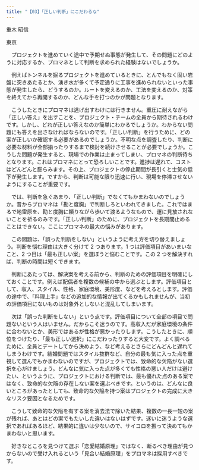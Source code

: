 ```yaml
---
title: "【03】「正しい判断」にこだわるな"
---
```



重木 昭信



東京


　プロジェクトを進めていく途中で予期せぬ事態が発生して、その問題にどのように対応するか、プロマネとして判断を求められた経験はないでしょうか。

　例えばトンネルを掘るプロジェクトを進めているときに、とんでもなく固い岩盤に突きあたるとか、湧き水が多くて予定通りに工事を進められないといった事態が発生したら、どうするのか。ルートを変えるのか、工法を変えるのか、対策を終えてから再開するのか、どんな手を打つのかが問題となります。

　こうしたときにプロマネは逃げ出すわけには行きません。重圧に耐えながら「正しい答え」を出すことを、プロジェクト・チームの全員から期待されるわけです。しかし、どれが正しい答えなのか簡単にわかるでしょうか。わからない問題にも答えを出さなければならないのです。「正しい判断」を行うために、どの案が正しいか確認する必要があるのでしょうか。不明な点を調査したり、判断に必要な材料が全部揃ったりするまで検討を続けさせることが必要でしょうか。こうした問題が発生すると、現場での作業は止まってしまい、プロマネの判断待ちとなります。これはプロマネにとって恐ろしいことです。進捗は遅れて、コストはどんどんと膨らみます。その上、プロジェクトの停止期間が長引くと士気の低下が発生します。ですから、判断は可能な限り迅速に行い、現場を停滞させないようにすることが重要です。

　では、判断を急ぐあまり、「正しい判断」でなくてもかまわないのでしょうか。昔からプロマネは「勘と度胸」で判断しろといわれてきました。これではまるで地雷原を、勘と度胸に頼りながら歩いて渡るようなもので、運に見放されないことを祈るのみです。「正しい判断」のために、プロジェクトを長期間止めることはできない。ここにプロマネの最大の悩みがあります。

　この問題は、「誤った判断をしない」というように考え方を切り替えましょう。判断を悩む理由は大きく分けて 2 つあります。1 つは評価項目があいまいなこと、2 つ目は「最も正しい案」を選ぼうと悩むことです。この 2 つを解決すれば、判断の時間は短くできます。

　判断にあたっては、解決案を考える前から、判断のための評価項目を明確にしておくことです。例えば配偶者を複数の候補の中から選ぶとします。評価項目として、収入、スタイル、性格、家庭環境、美形度、などを考えるとします。評価の途中で、「料理上手」などの追加的な情報が出てくるかもしれませんが、当初の評価項目にないものは対象外としないと混乱してしまいます。

　次は「誤った判断をしない」という点です。評価項目について全部の項目で問題ないという人はいません。だからこそ迷うのです。高収入だが家庭環境の条件に合わないとか、美形ではあるが性格が悪かったりします。こうしたときに、順位をつけたり、「最も正しい選択」にこだわったりすると大変です。よく調べるために、全員とデートしてから決めよう、など考えるとさらにどんどんと遅れてしまうわけです。結婚問題ではスタイル抜群など、自分の最も気に入った点を重視して選んでもかまわないのですが、プロジェクトでは、致命的な欠陥がない選択を心がけましょう。どんなに気に入った点が多くても性格の悪い人だけは避けたい、というように、プロジェクトにおける判断では、最も優れた点のある案ではなく、致命的な欠陥の存在しない案を選ぶべきです。というのは、どんなに良いところがあったとしても、致命的な欠陥を持つ案はプロジェクトの完成に大きなリスク要因となるためです。

　こうして致命的な欠陥を有する案を消去法で除いた結果、複数の一長一短の案が残れば、あとはどの案でもたいした違いはないはずです。迷いに迷うような選択であればあるほど、結果的に違いは少ないので、サイコロを振って決めてもかまわないと思います。

　好きなところを見つけて選ぶ「恋愛結婚原理」ではなく、断るべき理由が見つからないので受け入れるという「見合い結婚原理」をプロマネは採用すべきです。
